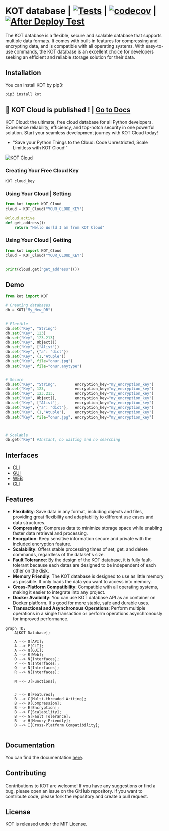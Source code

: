 # KOT database | [![Tests](https://github.com/onuratakan/KOT/actions/workflows/tests.yml/badge.svg)](https://github.com/onuratakan/KOT/actions/workflows/tests.yml) | [![codecov](https://codecov.io/gh/onuratakan/KOT/branch/master/graph/badge.svg?token=Q38EWFNSIJ)](https://codecov.io/gh/onuratakan/KOT) | [![After Deploy Test](https://github.com/onuratakan/KOT/actions/workflows/after_deploy_test.yml/badge.svg)](https://github.com/onuratakan/KOT/actions/workflows/after_deploy_test.yml)

The KOT database is a flexible, secure and scalable database that supports multiple data formats. It comes with built-in features for compressing and encrypting data, and is compatible with all operating systems. With easy-to-use commands, the KOT database is an excellent choice for developers seeking an efficient and reliable storage solution for their data.

## Installation
You can install KOT by pip3:

```console
pip3 install kot
```


## 🎉 KOT Cloud is published ! | [Go to Docs](https://onuratakan.github.io/KOT/KOT_Cloud.html)
KOT Cloud: the ultimate, free cloud database for all Python developers. Experience reliability, efficiency, and top-notch security in one powerful solution. Start your seamless development journey with KOT Cloud today!

- "Save your Python Things to the Cloud: Code Unrestricted, Scale Limitless with KOT Cloud!"

![KOT Cloud](https://github.com/onuratakan/KOT/assets/41792982/fb3aa83d-d641-4f79-b4ea-46d33dba0ad1)



### Creating Your Free Cloud Key
```console
KOT cloud_key
```

### Using Your Cloud | Setting

```python
from kot import KOT_Cloud
cloud = KOT_Cloud("YOUR_CLOUD_KEY")

@cloud.active
def get_address():
    return "Hello World I am from KOT Cloud"
```

### Using Your Cloud | Getting

```python
from kot import KOT_Cloud
cloud = KOT_Cloud("YOUR_CLOUD_KEY")


print(cloud.get("get_address")())
```

## Demo

```python
from kot import KOT

# Creating databases
db = KOT("My_New_DB")


# Flexible
db.set("Key", "String")
db.set("Key", 123)
db.set("Key", 123.213)
db.set("Key", Object())
db.set("Key", ["Alist"])
db.set("Key", {"a": "dict"})
db.set("Key", (1,"Atuple"))
db.set("Key", file="onur.jpg")
db.set("Key", file="onur.anytype")


# Secure
db.set("Key", "String",        encryption_key="my_encryption_key")
db.set("Key", 123,             encryption_key="my_encryption_key")
db.set("Key", 123.213,         encryption_key="my_encryption_key")
db.set("Key", Object(),        encryption_key="my_encryption_key")
db.set("Key", ["Alist"],       encryption_key="my_encryption_key")
db.set("Key", {"a": "dict"},   encryption_key="my_encryption_key")
db.set("Key", (1,"Atuple"),    encryption_key="my_encryption_key")
db.set("Key", file="onur.jpg", encryption_key="my_encryption_key")



# Scalable
db.get("Key") #Instant, no waiting and no searching


```

## Interfaces
- [CLI](https://onuratakan.github.io/KOT/interfaces/cli.html)
- [GUI](https://onuratakan.github.io/KOT/interfaces/gui.html)
- [WEB](https://onuratakan.github.io/KOT/interfaces/web.html)
- [CLI](https://onuratakan.github.io/KOT/interfaces/api.html)

## Features

- **Flexibility**: Save data in any format, including objects and files, providing great flexibility and adaptability to different use cases and data structures.
- **Compressing**: Compress data to minimize storage space while enabling faster data retrieval and processing.
- **Encryption**: Keep sensitive information secure and private with the included encryption feature.
- **Scalability**: Offers stable processing times of set, get, and delete commands, regardless of the dataset's size.
- **Fault Tolerance**: By the design of the KOT database, it is fully fault-tolerant because each datas are designed to be independent of each other on the disk.
- **Memory Friendly**: The KOT database is designed to use as little memory as possible. It only loads the data you want to access into memory.
- **Cross-Platform Compatibility**: Compatible with all operating systems, making it easier to integrate into any project.
- **Docker Avaibility**: You can use KOT database API as an container on Docker platform. It's good for more stable, safe and durable uses.
- **Transactional and Asynchronous Operations**: Perform multiple operations in a single transaction or perform operations asynchronously for improved performance.


```mermaid
graph TD;
    A[KOT Database];

    A --> O[API];
    A --> P[CLI];
    A --> Q[GUI];
    A --> R[Web];
    O --> N[Interfaces];
    P --> N[Interfaces];
    Q --> N[Interfaces];
    R --> N[Interfaces];

    N --> J[Functions];


    J --> B[Features];
    B --> C[Multi-threaded Writing];
    B --> D[Compression];
    B --> E[Encryption];
    B --> F[Scalability];
    B --> G[Fault Tolerance];
    B --> H[Memory Friendly];
    B --> I[Cross-Platform Compatibility];


```

## Documentation
You can find the documentation [here](https://onuratakan.github.io/KOT/).


## Contributing
Contributions to KOT are welcome! If you have any suggestions or find a bug, please open an issue on the GitHub repository. If you want to contribute code, please fork the repository and create a pull request.

## License
KOT is released under the MIT License.
